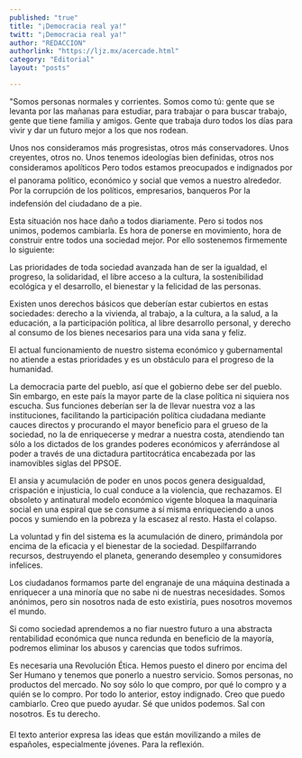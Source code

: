```yaml
---
published: "true"
title: "¡Democracia real ya!"
twitt: "¡Democracia real ya!"
author: "REDACCION"
authorlink: "https://ljz.mx/acercade.html"
category: "Editorial"
layout: "posts"

---
```



  "Somos personas normales y corrientes. Somos como tú: gente que se levanta por las mañanas para estudiar, para trabajar o para buscar trabajo, gente que tiene familia y amigos. Gente que trabaja duro todos los días para vivir y dar un futuro mejor a los que nos rodean.



  Unos nos consideramos más progresistas, otros más conservadores. Unos creyentes, otros no. Unos tenemos ideologías bien definidas, otros nos consideramos apolíticos Pero todos estamos preocupados e indignados por el panorama político, económico y social que vemos a nuestro alrededor. Por la corrupción de los políticos, empresarios, banqueros Por la indefensión del ciudadano de a pie.



  Esta situación nos hace daño a todos diariamente. Pero si todos nos unimos, podemos cambiarla. Es hora de ponerse en movimiento, hora de construir entre todos una sociedad mejor. Por ello sostenemos firmemente lo siguiente:



  Las prioridades de toda sociedad avanzada han de ser la igualdad, el progreso, la solidaridad, el libre acceso a la cultura, la sostenibilidad ecológica y el desarrollo, el bienestar y la felicidad de las personas.



  Existen unos derechos básicos que deberían estar cubiertos en estas sociedades: derecho a la vivienda, al trabajo, a la cultura, a la salud, a la educación, a la participación política, al libre desarrollo personal, y derecho al consumo de los bienes necesarios para una vida sana y feliz.



  El actual funcionamiento de nuestro sistema económico y gubernamental no atiende a estas prioridades y es un obstáculo para el progreso de la humanidad.



  La democracia parte del pueblo, así que el gobierno debe ser del pueblo. Sin embargo, en este país la mayor parte de la clase política ni siquiera nos escucha. Sus funciones deberían ser la de llevar nuestra voz a las instituciones, facilitando la participación política ciudadana mediante cauces directos y procurando el mayor beneficio para el grueso de la sociedad, no la de enriquecerse y medrar a nuestra costa, atendiendo tan sólo a los dictados de los grandes poderes económicos y aferrándose al poder a través de una dictadura partitocrática encabezada por las inamovibles siglas del PPSOE.



  El ansia y acumulación de poder en unos pocos genera desigualdad, crispación e injusticia, lo cual conduce a la violencia, que rechazamos. El obsoleto y antinatural modelo económico vigente bloquea la maquinaria social en una espiral que se consume a sí misma enriqueciendo a unos pocos y sumiendo en la pobreza y la escasez al resto. Hasta el colapso.



  La voluntad y fin del sistema es la acumulación de dinero, primándola por encima de la eficacia y el bienestar de la sociedad. Despilfarrando recursos, destruyendo el planeta, generando desempleo y consumidores infelices.



  Los ciudadanos formamos parte del engranaje de una máquina destinada a enriquecer a una minoría que no sabe ni de nuestras necesidades. Somos anónimos, pero sin nosotros nada de esto existiría, pues nosotros movemos el mundo.



  Si como sociedad aprendemos a no fiar nuestro futuro a una abstracta rentabilidad económica que nunca redunda en beneficio de la mayoría, podremos eliminar los abusos y carencias que todos sufrimos.



  Es necesaria una Revolución Ética. Hemos puesto el dinero por encima del Ser Humano y tenemos que ponerlo a nuestro servicio. Somos personas, no productos del mercado. No soy sólo lo que compro, por qué lo compro y a quién se lo compro. Por todo lo anterior, estoy indignado. Creo que puedo cambiarlo. Creo que puedo ayudar. Sé que unidos podemos. Sal con nosotros. Es tu derecho.



  El texto anterior expresa las ideas que están movilizando a miles de españoles, especialmente jóvenes. Para la reflexión.

